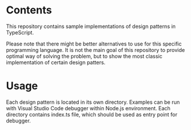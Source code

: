# Contents

This repository contains sample implementations of design patterns in TypeScript.

Please note that there might be better alternatives to use for this specific programming language. It is not the main goal of this repository to provide optimal way of solving the problem, but to show the most classic implementation of certain design patters.

# Usage

Each design pattern is located in its own directory. Examples can be run with Visual Studio Code debugger within Node.js environment. Each directory contains index.ts file, which should be used as entry point for debugger.